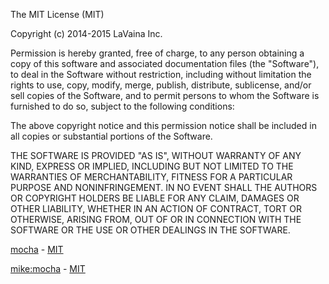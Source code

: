 The MIT License (MIT)

Copyright (c) 2014-2015 LaVaina Inc.

Permission is hereby granted, free of charge, to any person obtaining a copy
of this software and associated documentation files (the "Software"), to deal
in the Software without restriction, including without limitation the rights
to use, copy, modify, merge, publish, distribute, sublicense, and/or sell
copies of the Software, and to permit persons to whom the Software is
furnished to do so, subject to the following conditions:

The above copyright notice and this permission notice shall be included in all
copies or substantial portions of the Software.

THE SOFTWARE IS PROVIDED "AS IS", WITHOUT WARRANTY OF ANY KIND, EXPRESS OR
IMPLIED, INCLUDING BUT NOT LIMITED TO THE WARRANTIES OF MERCHANTABILITY,
FITNESS FOR A PARTICULAR PURPOSE AND NONINFRINGEMENT. IN NO EVENT SHALL THE
AUTHORS OR COPYRIGHT HOLDERS BE LIABLE FOR ANY CLAIM, DAMAGES OR OTHER
LIABILITY, WHETHER IN AN ACTION OF CONTRACT, TORT OR OTHERWISE, ARISING FROM,
OUT OF OR IN CONNECTION WITH THE SOFTWARE OR THE USE OR OTHER DEALINGS IN THE
SOFTWARE.

[mocha](https://github.com/mochajs/mocha) - [MIT](https://github.com/mochajs/mocha/blob/master/LICENSE)

[mike:mocha](https://atmospherejs.com/mike/mocha) - [MIT](https://github.com/mad-eye/meteor-mocha-web/blob/master/LICENSE)
